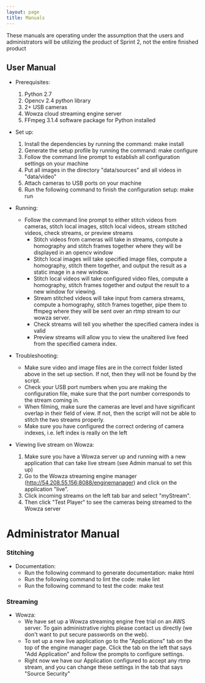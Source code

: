 ```yaml
---
layout: page
title: Manuals
---
```



These manuals are operating under the assumption that the users and administrators will be utilizing the product of Sprint 2, not the entire finished product
## User Manual

- Prerequisites:
  1. Python 2.7
  2. Opencv 2.4 python library
  3. 2+ USB cameras
  4. Wowza cloud streaming engine server
  5. FFmpeg 3.1.4 software package for Python installed

- Set up:
  1. Install the dependencies by running the command: make install
  2. Generate the setup profile by running the command: make configure
  3. Follow the command line prompt to establish all configuration settings on your machine
  4. Put all images in the directory "data/sources" and all videos in "data/video"
  5. Attach cameras to USB ports on your machine
  5. Run the following command to finish the configuration setup: make run

- Running:
  - Follow the command line prompt to either stitch videos from cameras, stitch local images, stitch local videos, stream stitched videos, check streams, or preview streams
      - Stitch videos from cameras will take in streams, compute a homography and stitch frames together where they will be displayed in an opencv window
      - Stitch local images will take specified image files, compute a homography, stitch them together, and output the result as a static image in a new window.
      - Stitch local videos will take configured video files, compute a homography, stitch frames together and output the result to a new window for viewing.
      - Stream stitched videos will take input from camera streams, compute a homography, stitch frames together, pipe them to ffmpeg where they will be sent over an rtmp stream to our wowza server.
      - Check streams will tell you whether the specified camera index is valid
      - Preview streams will allow you to view the unaltered live feed from the specified camera index.

- Troubleshooting:
  - Make sure video and image files are in the correct folder listed above in the set up section. If not, then they will not be found by the script.
  - Check your USB port numbers when you are making the configuration file, make sure that the port number corresponds to the stream coming in.
  - When filming, make sure the cameras are level and have significant overlap in their field of view. If not, then the script will not be able to stitch the two streams properly.
  - Make sure you have configured the correct ordering of camera indexes, i.e. left index is really on the left


- Viewing live stream on Wowza:
  1. Make sure you have a Wowza server up and running with a new application that can take live stream (see Admin manual to set this up)
  2. Go to the Wowza streaming engine manager (http://54.208.55.156:8088/enginemanager) and click on the application "live".
  3. Click incoming streams on the left tab bar and select "myStream".
  4. Then click "Test Player" to see the cameras being streamed to the Wowza server


# Administrator Manual

### Stitching

- Documentation:
  - Run the following command to generate documentation: make html
  - Run the following command to lint the code: make lint
  - Run the following command to test the code: make test

### Streaming

- Wowza:
  - We have set up a Wowza streaming engine free trial on an AWS server. To gain administrative rights please contact us directly (we don't want to put secure passwords on the web).
  - To set up a new live application go to the "Applications" tab on the top of the engine manager page. Click the tab on the left that says "Add Application" and follow the prompts to configure settings.
  - Right now we have our Application configured to accept any rtmp stream, and you can change these settings in the tab that says "Source Security"
